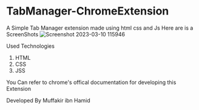 # TabManager-ChromeExtension
A Simple Tab Manager extension made using html css and Js
Here are is a  ScreenShots ![Screenshot 2023-03-10 115946](https://user-images.githubusercontent.com/97360825/224240640-292dec9d-804e-4e3b-a173-bc2b8fb2e0ae.png)

Used Technologies
<ol>
<li>HTML</li>
<li>CSS</li>
<li>JSS</li>
</ol>

You Can refer to chrome's offical documentation for developing this Extension

Developed By Muffakir ibn Hamid
